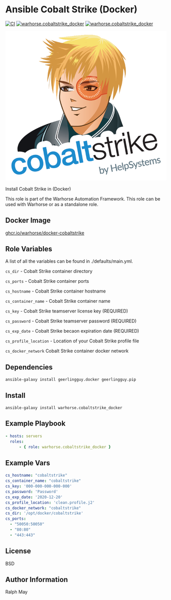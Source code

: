 Ansible Cobalt Strike (Docker)
=========

[![CI](https://github.com/warhorse/ansible-role-cobaltstrike-docker/workflows/CI/badge.svg?event=push)](https://github.com/warhorse/ansible-role-cobaltstrike-docker/actions?query=workflow%3ACI)
[![warhorse.cobaltstrike_docker](https://img.shields.io/ansible/role/55892)](https://galaxy.ansible.com/warhorse/cobaltstrike_docker)
[![warhorse.cobaltstrike_docker](https://img.shields.io/ansible/quality/55892)](https://galaxy.ansible.com/warhorse/cobaltstrike_docker)


![Cobaltstrike Logo](./images/cs_logo.png "Cobaltstrike Logo")

Install Cobalt Strike in (Docker)

This role is part of the Warhorse Automation Framework. This role can be used with Warhorse or as a standalone role.

Docker Image
-------------

[ghcr.io/warhorse/docker-cobaltstrike](https://github.com/warhorse/docker-cobaltstrike)

Role Variables
--------------

A list of all the variables can be found in ./defaults/main.yml.

`cs_dir` - Cobalt Strike container directory 

`cs_ports` - Cobalt Strike container ports

`cs_hostname` - Cobalt Strike container hostname

`cs_container_name` - Cobalt Strike container name 

`cs_key` - Cobalt Strike teamserver license key (REQUIRED)

`cs_password` - Cobalt Strike teamserver password (REQUIRED)

`cs_exp_date` - Cobalt Strike becaon expiration date (REQUIRED)

`cs_profile_location` - Location of your Cobalt Strike profile file

`cs_docker_network` Cobalt Strike container docker network


Dependencies
------------

```shell
ansible-galaxy install geerlingguy.docker geerlingguy.pip
```

Install
------------

```shell
ansible-galaxy install warhorse.cobaltstrike_docker
```

Example Playbook
----------------

```yaml
- hosts: servers
  roles:
      - { role: warhorse.cobaltstrike_docker }
```

Example Vars
----------------

```yaml
cs_hostname: "cobaltstrike"
cs_container_name: "cobaltstrike"
cs_key: '000-000-000-000-000'
cs_password: 'Password'
cs_exp_date: '2020-12-20'
cs_profile_location: 'clean.profile.j2'
cs_docker_network: "cobaltstrike"
cs_dir: '/opt/docker/cobaltstrike'
cs_ports:
  - "50050:50050"
  - "80:80"
  - "443:443"
```

License
-------

BSD

Author Information
------------------

Ralph May
